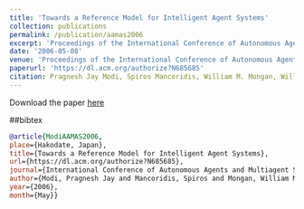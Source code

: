 ```yaml
---
title: 'Towards a Reference Model for Intelligent Agent Systems'
collection: publications
permalink: /publication/aamas2006
excerpt: 'Proceedings of the International Conference of Autonomous Agents and Multiagent Systems (AAMAS) 2006'
date: '2006-05-08'
venue: 'Proceedings of the International Conference of Autonomous Agents and Multiagent Systems (AAMAS) 2006'
paperurl: 'https://dl.acm.org/authorize?N685685'
citation: Pragnesh Jay Modi, Spiros Mancoridis, William M. Mongan, William Regli, Israel Mayk. Towards a Reference Model for Intelligent Agent Systems.  Proceedings of the International Conference of Autonomous Agents and Multiagent Systems (AAMAS) 2006.
---
```


Download the paper [here](https://dl.acm.org/doi/pdf/10.1145/1160633.1160922?download=true)

##bibtex
```bibtex
@article{ModiAAMAS2006, 
place={Hakodate, Japan}, 
title={Towards a Reference Model for Intelligent Agent Systems}, 
url={https://dl.acm.org/authorize?N685685}, 
journal={International Conference of Autonomous Agents and Multiagent Systems (AAMAS)}, 
author={Modi, Pragnesh Jay and Mancoridis, Spiros and Mongan, William M. and Regli, William and Mayk, Israel}, 
year={2006}, 
month={May}}
```